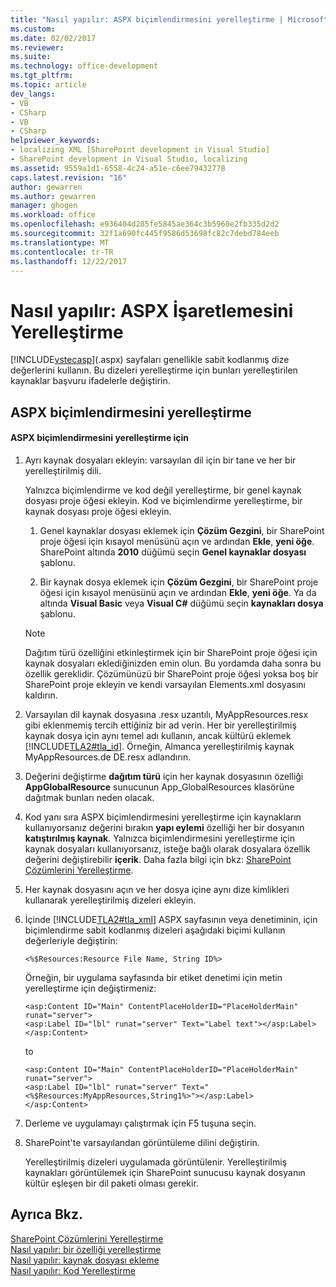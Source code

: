 ```yaml
---
title: "Nasıl yapılır: ASPX biçimlendirmesini yerelleştirme | Microsoft Docs"
ms.custom: 
ms.date: 02/02/2017
ms.reviewer: 
ms.suite: 
ms.technology: office-development
ms.tgt_pltfrm: 
ms.topic: article
dev_langs:
- VB
- CSharp
- VB
- CSharp
helpviewer_keywords:
- localizing XML [SharePoint development in Visual Studio]
- SharePoint development in Visual Studio, localizing
ms.assetid: 9559a1d1-6558-4c24-a51e-c6ee79432778
caps.latest.revision: "16"
author: gewarren
ms.author: gewarren
manager: ghogen
ms.workload: office
ms.openlocfilehash: e936404d285fe5845ae364c3b5960e2fb335d2d2
ms.sourcegitcommit: 32f1a690fc445f9586d53698fc82c7debd784eeb
ms.translationtype: MT
ms.contentlocale: tr-TR
ms.lasthandoff: 12/22/2017
---
```

# <a name="how-to-localize-aspx-markup"></a>Nasıl yapılır: ASPX İşaretlemesini Yerelleştirme
  [!INCLUDE[vstecasp](../sharepoint/includes/vstecasp-md.md)](.aspx) sayfaları genellikle sabit kodlanmış dize değerlerini kullanın. Bu dizeleri yerelleştirme için bunları yerelleştirilen kaynaklar başvuru ifadelerle değiştirin.  
  
## <a name="localizing-aspx-markup"></a>ASPX biçimlendirmesini yerelleştirme  
  
#### <a name="to-localize-aspx-markup"></a>ASPX biçimlendirmesini yerelleştirme için  
  
1.  Ayrı kaynak dosyaları ekleyin: varsayılan dil için bir tane ve her bir yerelleştirilmiş dili.  
  
     Yalnızca biçimlendirme ve kod değil yerelleştirme, bir genel kaynak dosyası proje öğesi ekleyin. Kod ve biçimlendirme yerelleştirme, bir kaynak dosyası proje öğesi ekleyin.  
  
    1.  Genel kaynaklar dosyası eklemek için **Çözüm Gezgini**, bir SharePoint proje öğesi için kısayol menüsünü açın ve ardından **Ekle**, **yeni öğe**. SharePoint altında **2010** düğümü seçin **Genel kaynaklar dosyası** şablonu.  
  
    2.  Bir kaynak dosya eklemek için **Çözüm Gezgini**, bir SharePoint proje öğesi için kısayol menüsünü açın ve ardından **Ekle**, **yeni öğe**. Ya da altında **Visual Basic** veya **Visual C#** düğümü seçin **kaynakları dosya** şablonu.  
  
    > [!NOTE]  
    >  Dağıtım türü özelliğini etkinleştirmek için bir SharePoint proje öğesi için kaynak dosyaları eklediğinizden emin olun. Bu yordamda daha sonra bu özellik gereklidir. Çözümünüzü bir SharePoint proje öğesi yoksa boş bir SharePoint proje ekleyin ve kendi varsayılan Elements.xml dosyasını kaldırın.  
  
2.  Varsayılan dil kaynak dosyasına .resx uzantılı, MyAppResources.resx gibi eklenmemiş tercih ettiğiniz bir ad verin. Her bir yerelleştirilmiş kaynak dosya için aynı temel adı kullanın, ancak kültürü eklemek [!INCLUDE[TLA2#tla_id](../sharepoint/includes/tla2sharptla-id-md.md)]. Örneğin, Almanca yerelleştirilmiş kaynak MyAppResources.de DE.resx adlandırın.  
  
3.  Değerini değiştirme **dağıtım türü** için her kaynak dosyasının özelliği **AppGlobalResource** sunucunun App_GlobalResources klasörüne dağıtmak bunları neden olacak.  
  
4.  Kod yanı sıra ASPX biçimlendirmesini yerelleştirme için kaynakların kullanıyorsanız değerini bırakın **yapı eylemi** özelliği her bir dosyanın **katıştırılmış kaynak**. Yalnızca biçimlendirmesini yerelleştirme için kaynak dosyaları kullanıyorsanız, isteğe bağlı olarak dosyalara özellik değerini değiştirebilir **içerik**. Daha fazla bilgi için bkz: [SharePoint Çözümlerini Yerelleştirme](../sharepoint/localizing-sharepoint-solutions.md).  
  
5.  Her kaynak dosyasını açın ve her dosya içine aynı dize kimlikleri kullanarak yerelleştirilmiş dizeleri ekleyin.  
  
6.  İçinde [!INCLUDE[TLA2#tla_xml](../sharepoint/includes/tla2sharptla-xml-md.md)] ASPX sayfasının veya denetiminin, için biçimlendirme sabit kodlanmış dizeleri aşağıdaki biçimi kullanın değerleriyle değiştirin:  
  
    ```  
    <%$Resources:Resource File Name, String ID%>  
    ```  
  
     Örneğin, bir uygulama sayfasında bir etiket denetimi için metin yerelleştirme için değiştirmeniz:  
  
    ```  
    <asp:Content ID="Main" ContentPlaceHolderID="PlaceHolderMain" runat="server">  
    <asp:Label ID="lbl" runat="server" Text="Label text"></asp:Label>  
    </asp:Content>  
    ```  
  
     to  
  
    ```  
    <asp:Content ID="Main" ContentPlaceHolderID="PlaceHolderMain" runat="server">  
    <asp:Label ID="lbl" runat="server" Text="<%$Resources:MyAppResources,String1%>"></asp:Label>  
    </asp:Content>  
    ```  
  
7.  Derleme ve uygulamayı çalıştırmak için F5 tuşuna seçin.  
  
8.  SharePoint'te varsayılandan görüntüleme dilini değiştirin.  
  
     Yerelleştirilmiş dizeleri uygulamada görüntülenir. Yerelleştirilmiş kaynakları görüntülemek için SharePoint sunucusu kaynak dosyanın kültür eşleşen bir dil paketi olması gerekir.  
  
## <a name="see-also"></a>Ayrıca Bkz.  
 [SharePoint Çözümlerini Yerelleştirme](../sharepoint/localizing-sharepoint-solutions.md)   
 [Nasıl yapılır: bir özelliği yerelleştirme](../sharepoint/how-to-localize-a-feature.md)   
 [Nasıl yapılır: kaynak dosyası ekleme](../sharepoint/how-to-add-a-resource-file.md)   
 [Nasıl yapılır: Kod Yerelleştirme](../sharepoint/how-to-localize-code.md)  
  
  
